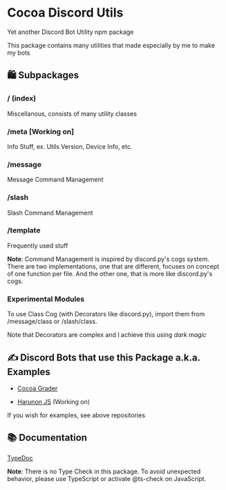 # Cocoa Discord Utils

Yet another Discord Bot Utility npm package

This package contains many utilities that made especially by me to make my bots

## 🛍️ Subpackages

### / (index)

Miscellanous, consists of many utility classes

### /meta [Working on]

Info Stuff, ex. Utils Version, Device Info, etc.

### /message

Message Command Management

### /slash

Slash Command Management

### /template

Frequently used stuff

**Note**: Command Management is inspired by discord.py's cogs system. 
There are two implementations, one that are different, focuses on concept of
one function per file. And the other one, that is more like discord.py's cogs.

### Experimental Modules

To use Class Cog (with Decorators like discord.py), import them from /message/class
or /slash/class.

Note that Decorators are complex and I achieve this using *dark magic*

## ✍️ Discord Bots that use this Package a.k.a. Examples

- [Cocoa Grader](https://github.com/Leomotors/cocoa-grader)

- [Harunon JS](https://github.com/CarelessDev/harunon.js) (Working on)

If you wish for examples, see above repositories

## 📚 Documentation

[TypeDoc](https://leomotors.github.io/cocoa-discord-utils/)

**Note**: There is no Type Check in this package. To avoid unexpected behavior,
please use TypeScript or activate @ts-check on JavaScript.
